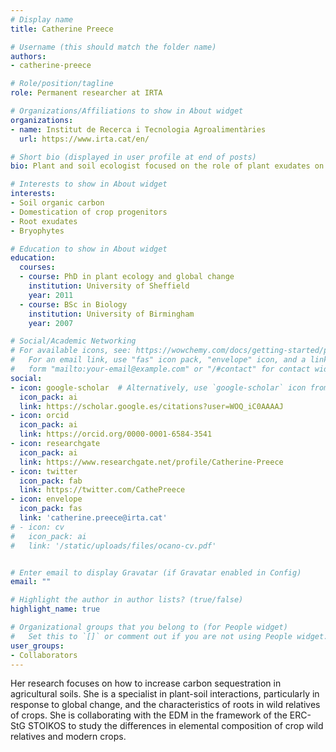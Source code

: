 ```yaml
---
# Display name
title: Catherine Preece

# Username (this should match the folder name)
authors:
- catherine-preece

# Role/position/tagline
role: Permanent researcher at IRTA

# Organizations/Affiliations to show in About widget
organizations:
- name: Institut de Recerca i Tecnologia Agroalimentàries
  url: https://www.irta.cat/en/

# Short bio (displayed in user profile at end of posts)
bio: Plant and soil ecologist focused on the role of plant exudates on crop drought resistance and carbon sequestration

# Interests to show in About widget
interests:
- Soil organic carbon
- Domestication of crop progenitors
- Root exudates
- Bryophytes

# Education to show in About widget
education:
  courses:
  - course: PhD in plant ecology and global change
    institution: University of Sheffield
    year: 2011
  - course: BSc in Biology
    institution: University of Birmingham
    year: 2007

# Social/Academic Networking
# For available icons, see: https://wowchemy.com/docs/getting-started/page-builder/#icons
#   For an email link, use "fas" icon pack, "envelope" icon, and a link in the
#   form "mailto:your-email@example.com" or "/#contact" for contact widget.
social:
- icon: google-scholar  # Alternatively, use `google-scholar` icon from `ai` icon pack
  icon_pack: ai
  link: https://scholar.google.es/citations?user=WOQ_iC0AAAAJ
- icon: orcid
  icon_pack: ai
  link: https://orcid.org/0000-0001-6584-3541
- icon: researchgate
  icon_pack: ai
  link: https://www.researchgate.net/profile/Catherine-Preece
- icon: twitter
  icon_pack: fab
  link: https://twitter.com/CathePreece
- icon: envelope
  icon_pack: fas
  link: 'catherine.preece@irta.cat'
# - icon: cv
#   icon_pack: ai
#   link: '/static/uploads/files/ocano-cv.pdf'


# Enter email to display Gravatar (if Gravatar enabled in Config)
email: ""

# Highlight the author in author lists? (true/false)
highlight_name: true

# Organizational groups that you belong to (for People widget)
#   Set this to `[]` or comment out if you are not using People widget.
user_groups:
- Collaborators
---
```


Her research focuses on how to increase carbon sequestration in agricultural soils. She is a specialist in plant-soil interactions, particularly in response to global change, and the characteristics of roots in wild relatives of crops. She is collaborating with the EDM in the framework of the ERC-StG STOIKOS to study the differences in elemental composition of crop wild relatives and modern crops.
